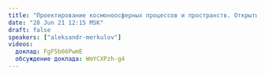 ```yaml
---
title: "Проектирование космоноосферных процессов и пространств. Открытые ноосферные системы, как альтернатива закрытым экосистемам (Сбер, Фейсбук и т.п.)"
date: "28 Jun 21 12:15 MSK"
draft: false
speakers: ["aleksandr-merkulov"]
videos:
  доклад: FgF5b66PwmE
  обсуждение доклада: WmYCXPzh-g4
---
```

